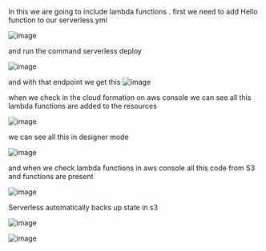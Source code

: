 In this we are going to include lambda functions .
first we need to add Hello function to our serverless.yml

![image](https://github.com/padmalakum/serverless-project/assets/92623347/efa100be-0fe1-409d-9c82-34d3a82c1115)

and run the command serverless deploy

![image](https://github.com/padmalakum/serverless-project/assets/92623347/b80850fd-b3a1-4760-925d-c549dab7cc71)

and with that endpoint we get this
 ![image](https://github.com/padmalakum/serverless-project/assets/92623347/946128b0-9af9-494e-ad6d-01d9c6ac8904)

when we check in the cloud formation on aws console we can see all this lambda functions are added to the resources

![image](https://github.com/padmalakum/serverless-project/assets/92623347/eb336bea-a813-45e2-a535-9c645bffb411)

we can see all this in designer mode

![image](https://github.com/padmalakum/serverless-project/assets/92623347/a2eb2858-defc-48d4-bc1a-54ccb62063ca)

and when we check lambda functions in aws console all this code from S3 and functions are present

![image](https://github.com/padmalakum/serverless-project/assets/92623347/7039babc-98bd-4ed7-8c32-4036007fe275)

Serverless automatically backs up state in s3

![image](https://github.com/padmalakum/serverless-project/assets/92623347/1c6745e5-4e73-4c59-8911-7e5cadb448c9)

![image](https://github.com/padmalakum/serverless-project/assets/92623347/ef4acd9b-fbb2-4574-a471-df0dcf6c1284)



